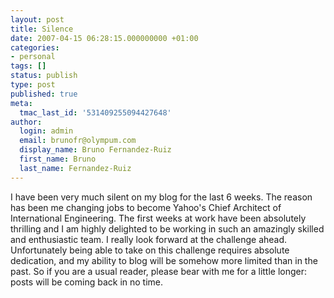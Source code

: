 ```yaml
---
layout: post
title: Silence
date: 2007-04-15 06:28:15.000000000 +01:00
categories:
- personal
tags: []
status: publish
type: post
published: true
meta:
  tmac_last_id: '531409255094427648'
author:
  login: admin
  email: brunofr@olympum.com
  display_name: Bruno Fernandez-Ruiz
  first_name: Bruno
  last_name: Fernandez-Ruiz
---
```


I have been very much silent on my blog for the last 6 weeks. The reason has been me changing jobs to become Yahoo's Chief Architect of International Engineering. The first weeks at work have been absolutely thrilling and I am highly delighted to be working in such an amazingly skilled and enthusiastic team. I really look forward at the challenge ahead. Unfortunately being able to take on this challenge requires absolute dedication, and my ability to blog will be somehow more limited than in the past. So if you are a usual reader, please bear with me for a little longer: posts will be coming back in no time.

